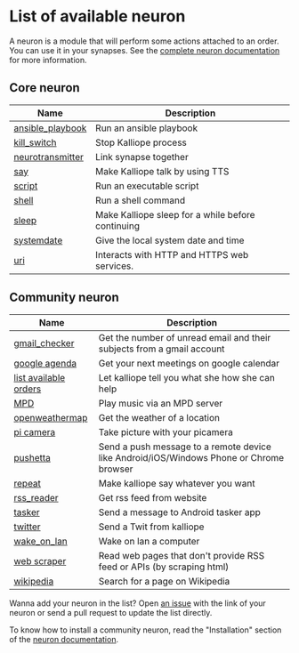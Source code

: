 # List of available neuron

A neuron is a module that will perform some actions attached to an order. You can use it in your synapses. See the [complete neuron documentation](neurons.md) for more information.

## Core neuron

| Name                                                      | Description                                       |
|-----------------------------------------------------------|---------------------------------------------------|
| [ansible_playbook](../kalliope/neurons/ansible_playbook/) | Run an ansible playbook                           |
| [kill_switch](../kalliope/neurons/kill_switch/)           | Stop Kalliope process                             |
| [neurotransmitter](../kalliope/neurons/neurotransmitter/) | Link synapse together                             |
| [say](../kalliope/neurons/say/)                           | Make Kalliope talk by using TTS                   |
| [script](../kalliope/neurons/script/)                     | Run an executable script                          |
| [shell](../kalliope/neurons/shell/)                       | Run a shell command                               |
| [sleep](../kalliope/neurons/sleep/)                       | Make Kalliope sleep for a while before continuing |
| [systemdate](../kalliope/neurons/systemdate/)             | Give the local system date and time               |
| [uri](../kalliope/neurons/uri/)                           | Interacts with HTTP and HTTPS web services.       |

## Community neuron

| Name                                                                                 | Description                                                                             |
|--------------------------------------------------------------------------------------|---------------------------------------------------------------------------------------------|
| [gmail_checker](https://github.com/kalliope-project/kalliope_neuron_gmail)           | Get the number of unread email and their subjects from a gmail account                     |
| [google agenda](https://github.com/bacardi55/kalliope-google-calendar)               | Get your next meetings on google calendar                                                |
| [list available orders](https://github.com/bacardi55/kalliope-list-available-orders) | Let kalliope tell you what she how she can help                                            |
| [MPD](https://github.com/bacardi55/kalliope-mpd)                                     | Play music via an MPD server                                                               |
| [openweathermap](https://github.com/kalliope-project/kalliope_neuron_openweathermap) | Get the weather of a location                                                               |
| [pi camera](https://github.com/bacardi55/kalliope-picamera)                          | Take picture with your picamera                                                             |
| [pushetta](https://github.com/kalliope-project/kalliope_neuron_pushetta)             | Send a push message to a remote device like Android/iOS/Windows Phone or Chrome browser |
| [repeat](https://github.com/bacardi55/kalliope-repeat)                               | Make kalliope say whatever you want                                                                   |
| [rss_reader](https://github.com/kalliope-project/kalliope_neuron_rss_reader)         | Get rss feed from website                                                                   |
| [tasker](https://github.com/kalliope-project/kalliope_neuron_tasker)                 | Send a message to Android tasker app                                                         |
| [twitter](https://github.com/kalliope-project/kalliope_neuron_twitter)               | Send a Twit from kalliope                                                                   |
| [wake_on_lan](https://github.com/kalliope-project/kalliope_neuron_wake_on_lan)       | Wake on lan a computer                                                                       |
| [web scraper](https://github.com/bacardi55/kalliope-web-scraper)                     | Read web pages that don't provide RSS feed or APIs (by scraping html)                                                    |
| [wikipedia](https://github.com/kalliope-project/kalliope_neuron_wikipedia)           | Search for a page on Wikipedia                                                               |

Wanna add your neuron in the list? Open [an issue](../../issues) with the link of your neuron or send a pull request to update the list directly.

To know how to install a community neuron, read the "Installation" section of the [neuron documentation](neurons.md).
